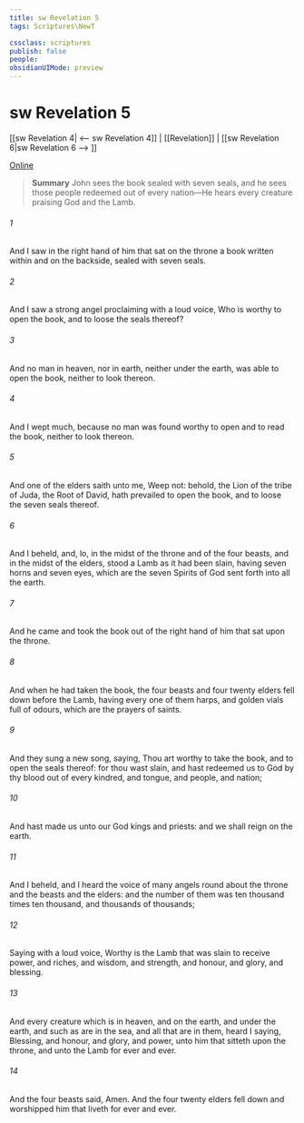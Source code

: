 ```yaml
---
title: sw Revelation 5
tags: Scriptures\NewT

cssclass: scriptures
publish: false
people:
obsidianUIMode: preview
---
```


# sw Revelation 5
[[sw Revelation 4| <-- sw Revelation 4]] | [[Revelation]] | [[sw Revelation 6|sw Revelation 6 --> ]]

[Online](https://churchofjesuschrist.org/study/scriptures/nt/rev/5?lang=eng)

> __Summary__
John sees the book sealed with seven seals, and he sees those people redeemed out of every nation—He hears every creature praising God and the Lamb.

###### 1 
And I saw in the right hand of him that sat on the throne a book written within and on the backside, sealed with seven seals.

###### 2 
And I saw a strong angel proclaiming with a loud voice, Who is worthy to open the book, and to loose the seals thereof?

###### 3 
And no man in heaven, nor in earth, neither under the earth, was able to open the book, neither to look thereon.

###### 4 
And I wept much, because no man was found worthy to open and to read the book, neither to look thereon.

###### 5 
And one of the elders saith unto me, Weep not: behold, the Lion of the tribe of Juda, the Root of David, hath prevailed to open the book, and to loose the seven seals thereof.

###### 6 
And I beheld, and, lo, in the midst of the throne and of the four beasts, and in the midst of the elders, stood a Lamb as it had been slain, having seven horns and seven eyes, which are the seven Spirits of God sent forth into all the earth.

###### 7 
And he came and took the book out of the right hand of him that sat upon the throne.

###### 8 
And when he had taken the book, the four beasts and four  twenty elders fell down before the Lamb, having every one of them harps, and golden vials full of odours, which are the prayers of saints.

###### 9 
And they sung a new song, saying, Thou art worthy to take the book, and to open the seals thereof: for thou wast slain, and hast redeemed us to God by thy blood out of every kindred, and tongue, and people, and nation;

###### 10 
And hast made us unto our God kings and priests: and we shall reign on the earth.

###### 11 
And I beheld, and I heard the voice of many angels round about the throne and the beasts and the elders: and the number of them was ten thousand times ten thousand, and thousands of thousands;

###### 12 
Saying with a loud voice, Worthy is the Lamb that was slain to receive power, and riches, and wisdom, and strength, and honour, and glory, and blessing.

###### 13 
And every creature which is in heaven, and on the earth, and under the earth, and such as are in the sea, and all that are in them, heard I saying, Blessing, and honour, and glory, and power,  unto him that sitteth upon the throne, and unto the Lamb for ever and ever.

###### 14 
And the four beasts said, Amen. And the four  twenty elders fell down and worshipped him that liveth for ever and ever.

